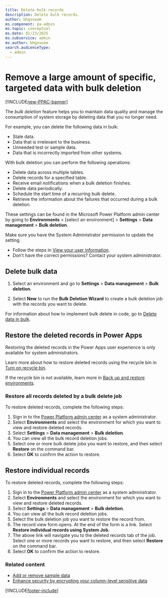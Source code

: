 ```yaml
---
title: Delete bulk records 
description: Delete bulk records.
author: bhgoswam 
ms.component: pa-admin
ms.topic: conceptual
ms.date: 01/23/2025
ms.subservice: admin
ms.author: bhgoswam
search.audienceType: 
  - admin
---
```

# Remove a large amount of specific, targeted data with bulk deletion 

[!INCLUDE[new-PPAC-banner](~/includes/new-PPAC-banner.md)]

The *bulk deletion* feature helps you to maintain data quality and manage the consumption of system storage by deleting data that you no longer need.  
  
 For example, you can delete the following data in bulk:  
  
- Stale data.  
- Data that is irrelevant to the business.   
- Unneeded test or sample data.  
- Data that is incorrectly imported from other systems.  
  
With bulk deletion you can perform the following operations:  
  
- Delete data across multiple tables.   
- Delete records for a specified table.   
- Receive email notifications when a bulk deletion finishes.   
- Delete data periodically.   
- Schedule the start time of a recurring bulk delete.   
- Retrieve the information about the failures that occurred during a bulk deletion.  

These settings can be found in the Microsoft Power Platform admin center by going to **Environments** > [select an environment] > **Settings** > **Data management** > **Bulk deletion**.

Make sure you have the System Administrator permission to update the setting.

- Follow the steps in [View your user information](/powerapps/user/view-your-user-profile).
- Don’t have the correct permissions? Contact your system administrator.

  
## Delete bulk data 
  
1. Select an environment and go to **Settings** > **Data management** > **Bulk deletion**.
  
2. Select **New** to run the **Bulk Deletion Wizard** to create a bulk deletion job with the records you want to delete.  
  
For information about how to implement bulk delete in code, go to [Delete data in bulk](/powerapps/developer/common-data-service/delete-data-bulk). 

## Restore the deleted records in Power Apps

Restoring the deleted records in the Power Apps user experience is only available for system administrators.

Learn more about how to restore deleted records using the recycle bin in [Turn on recycle bin](restore-deleted-table-records.md).
   
If the recycle bin is not available, learn more in [Back up and restore environments](backup-restore-environments.md).

### Restore all records deleted by a bulk delete job

To restore deleted records, complete the following steps:

1. Sign in to the [Power Platform admin center](https://admin.powerplatform.microsoft.com) as a system administrator.
1. Select **Environments** and select the environment for which you want to view and restore deleted records.
1. Select **Settings** > **Data management** > **Bulk deletion**.
1. You can view all the bulk record deletion jobs.
1. Select one or more bulk delete jobs you want to restore, and then select **Restore** on the command bar.
1. Select **OK** to confirm the action to restore.

## Restore individual records
To restore deleted records, complete the following steps:

1. Sign in to the [Power Platform admin center](https://admin.powerplatform.microsoft.com) as a system administrator.
2. Select **Environments** and select the environment for which you want to view and restore deleted records.
3. Select **Settings** > **Data management** > **Bulk deletion**.
4. You can view all the bulk record deletion jobs.
5. Select the bulk deletion job you want to restore the record from.
6. The record view form opens. At the end of the form is a link. Select **Restore individual records using System Job.**
7. The above link will navigate you to the deleted records tab of the job. Select one or more records you want to restore, and then select **Restore** on the command bar.
8. Select **OK** to confirm the action to restore.

### Related content
- [Add or remove sample data](add-remove-sample-data.md)   
- [Enhance security by encrypting your column-level sensitive data](data-encryption.md)


[!INCLUDE[footer-include](../includes/footer-banner.md)]
